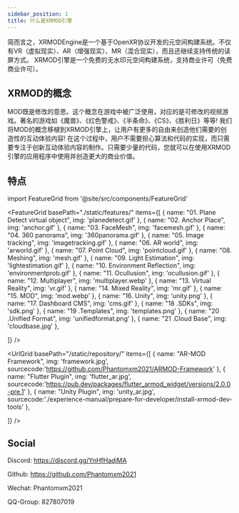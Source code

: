 ```yaml
---
sidebar_position: 1
title: 什么是XRMOD引擎
---
```


简而言之，XRMODEngine是一个基于OpenXR协议开发的元空间构建系统。不仅有VR（虚拟现实）、AR（增强现实）、MR（混合现实），而且还继续支持传统的读屏方式。
XRMOD引擎是一个免费的无水印元空间构建系统，支持商业许可（免费商业许可）。

## XRMOD的概念
MOD既是修改的意思。这个概念在游戏中被广泛使用，对应的是可修改的视频游戏。著名的游戏如《魔兽》、《红色警戒》、《半条命》、《CS》、《胜利日》等等!
我们将MOD的概念移植到XRMOD引擎上，让用户有更多的自由来创造他们需要的创造性的互动体验内容! 在这个过程中，用户不需要担心算法和代码的实现，而只需要专注于创新互动体验内容的制作。只需要少量的代码，您就可以在使用XRMOD引擎的应用程序中使用并创造更大的商业价值。


## 特点

import FeatureGrid from '@site/src/components/FeatureGrid'

<FeatureGrid
  basePath="./static/features/"
  items={[
    { name: "01. Plane Detect virtual object", img: 'planedetect.gif' },
    { name: "02. Anchor Place", img: 'anchor.gif'  },
    { name: "03. FaceMesh", img: 'facemesh.gif'  },
    { name: "04. 360 panorama", img: '360panorama.gif'  },
    { name: "05. Image tracking", img: 'imagetracking.gif'  },
    { name: "06. AR world", img: 'arworld.gif' },
    { name: "07. Point Cloud", img: 'pointcloud.gif'  },
    { name: "08. Meshing", img: 'mesh.gif'  },
    { name: "09. Light Estimation", img: 'lightestimation.gif'  },
    { name: "10. Environment Reflection", img: 'environmentprob.gif'  },
    { name: "11. Ocullusion", img: 'ocullusion.gif'  },
    { name: "12. Multiplayer", img: 'multiplayer.webp'  },
    { name: "13. Virtual Reality", img: 'vr.gif'  },
    { name: "14. Mixed Reality", img: 'mr.gif' },
    { name: "15. MOD", img: 'mod.webp'  },
    { name: "16. Unity", img: 'unity.png'  },
    { name: "17. Dashboard CMS", img: 'cms.gif'  },
    { name: "18 .SDKs", img: 'sdk.png'  },
    { name: "19 .Templates", img: 'templates.png'  },
    { name: "20 .Unified Format", img: 'unifiedformat.png'  },
    { name: "21 .Cloud Base", img: 'cloudbase.jpg'  },
    
  ]}
/>

<UrlGrid
  basePath="/static/repository/"
  items={[
    { name: "AR-MOD Framework", img: 'framework.jpg', sourcecode:'https://github.com/Phantomxm2021/ARMOD-Framework' },
    { name: "Flutter Plugin", img: 'flutter_ar.jpg', sourcecode:'https://pub.dev/packages/flutter_armod_widget/versions/2.0.0-pre.1' },
    { name: "Unity Plugin", img: 'unity_ar.jpg', sourcecode:'./experience-manual/prepare-for-developer/install-xrmod-dev-tools' },
    
  ]}
/>


## Social

Discord: https://discord.gg/YnHfHadjMA

Github: https://github.com/Phantomxm2021

Wechat: Phantomxm2021

QQ-Group: 827807019